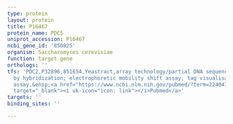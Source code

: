 ```yaml
---
type: protein
layout: protein
title: P16467
protein_name: PDC5
uniprot_accession: P16467
ncbi_gene_id: '850825'
organism: Saccharomyces cerevisiae
function: target gene
orthologs: ''
tfs: 'PDC2,P32896,851654,Yeastract,array technology/partial DNA sequence identification
  by hybridization; electrophoretic mobility shift assay; tag visualisation by enzyme
  assay,&ensp;<a href="https://www.ncbi.nlm.nih.gov/pubmed/?term=22404710%5Buid%5D+OR+8264540%5Buid%5D+OR+16850348%5Buid%5D+OR+24170807%5Buid%5D"
  target="_blank"><i uk-icon="icon: link"></i>Pubmed</a>'
targets: ''
binding_sites: ''

---
```

